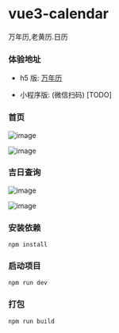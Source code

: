 <!--
 * @Description:
 * @Date: 2023-05-18 15:16:10
 * @Author: didi
 * @LastEditTime: 2023-05-19 18:10:28
-->

# vue3-calendar

万年历,老黄历.日历

### 体验地址

- h5 版:
  [万年历](http://wentaonism.com)

- 小程序版: (微信扫码) [TODO]

<!-- ![gh_28eb17811f61_258](https://github.com/qddidi/vue3-calendar/assets/51770976/5b4707d8-90c6-4934-bd05-e4e179647ee7) -->

### 首页

![image](https://github.com/qddidi/vue3-calendar/assets/51770976/d9c89c8d-052a-495a-ae87-ae09b48e9706)

![image](https://github.com/qddidi/vue3-calendar/assets/51770976/c4a30ba0-d570-4909-9ef9-c2548feb90ee)

### 吉日查询

![image](https://github.com/qddidi/vue3-calendar/assets/51770976/b7884317-e235-49a0-a087-343187813033)

![image](https://github.com/qddidi/vue3-calendar/assets/51770976/fc2e53fc-6cce-4d0b-a571-02a556560296)

### 安装依赖

```
npm install
```

### 启动项目

```
npm run dev
```

### 打包

```
npm run build
```
